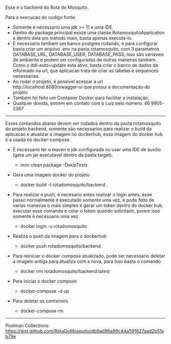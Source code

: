 Esse é o backend do Rota do Mosquito.


Para a execucao do codigo fonte:
- Somente é necessario uma jdk >= 11 e uma IDE.
- Dentro do package principal existe uma classe RotamosquitoApplication e dentro dela um metodo main, basta apenas executa-lo.
- É necessario tambem um banco postgres rodando, e para configurar basta criar um arquivo .env na pasta rotamosquito,
com 3 parametros DATABASE_URL, DATABASE_USER, DATABASE_PASS, isso são variaveis de ambiente e podem ser configuradas
de outras maneiras tambem. Como o ddl-auto=update esta ativo, basta criar o banco de dados da informado na url, que aplicacao trata de 
criar as tabelas e sequences necessarias.
- Ao rodar o projeto, é possivel acessar a url http://localhost:8080/swagger-ui que possui a documentação do projeto
- Também foi feito um Container Docker para facilitar a instalação.
- Qualquer dúvida, entrem em contato com o Luiz pelo número: 46 9905-2367


----------------------------------------------------------------

Esses comandos  abaixo devem ser rodados dentro da pasta rotamosquito do projeto backend, somente são necessarios para realizar o build da aplicacao e atualizar a imagem no dockerhub, essa imagem do docker hub é a usada no docker-compose.

- É necessario ter o maven e jdk configurada ou usar uma IDE de auxilio (gera um jar executavel dentro da pasta target).

  - mvn clean package -DskipTests 

- Gera uma imagem docker do projeto

  - docker build -t rotadomosquito/backend .

- Para realizar o push, é necesario antes realizar o login antes, esse passo normalmente é executado somente uma vez, e pode feito de varias maneiras o mais simples é gerar um token dentro do docker hub, executar esse comando e colar o token quando solicitado, porem isso somente é necessario uma vez

  - docker login -u rotadomosquito

- Realiza o push da imagem para o dockerhub

  - docker push rotadomosquito/backend

- Para reiniciar o docker compose atualizado, pode ser necessario deletar a imagem antiga para atualiza com a nova, para isso basta o comando

  - docker rmi rotadomosquito/backend:latest

- Para iniciar o docker compose

  - docker-compose -d up

- Para deletar os containers

  - docker-compose rm

----------------------------------------------------------------

Postman Collections:
https://gist.github.com/RotaDoMosquito/db9ad96a99c44a591627aad2b51eb79e

